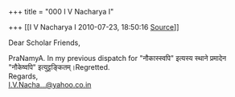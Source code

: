+++
title = "000 I V Nacharya I"

+++
[[I V Nacharya I	2010-07-23, 18:50:16 [Source](https://groups.google.com/g/bvparishat/c/Ur9u7_s--oE)]]



Dear Scholar Friends,

PraNamyA. In my previous dispatch for "नौकास्स्वपि" इत्यस्य स्थाने प्रमादेन  
"नौकेष्वपि" इत्युट्टङ्कितम्।Regretted.  
Regards,  
[I.V.Nacha...@yahoo.co.in]()

